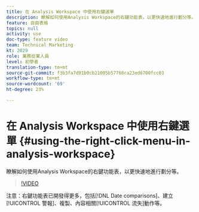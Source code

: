 ```yaml
---
title: 在 Analysis Workspace 中使用右鍵選單
description: 瞭解如何使用Analysis Workspace的右鍵功能表，以更快速地進行劃分等。
feature: 自由表格
topics: null
activity: use
doc-type: feature video
team: Technical Marketing
kt: 2029
role: 業務從業人員
level: 初學者
translation-type: tm+mt
source-git-commit: f3b3fa7d91b0cb21005b57768ca23ed6700fcc03
workflow-type: tm+mt
source-wordcount: '69'
ht-degree: 23%

---
```



# 在 Analysis Workspace 中使用右鍵選單 {#using-the-right-click-menu-in-analysis-workspace}

瞭解如何使用Analysis Workspace的右鍵功能表，以更快速地進行劃分等。

>[!VIDEO](https://video.tv.adobe.com/v/23981/?quality=12)

注意：右鍵功能表已開發得更多，包括[!DNL Date comparisons]、建立[!UICONTROL 警報]、複製、內容相關[!UICONTROL 流失]動作等。
